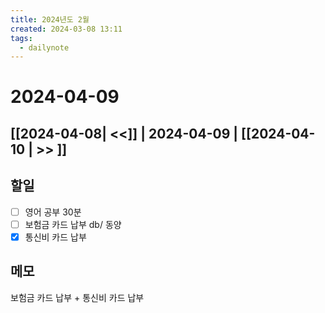 ```yaml
---
title: 2024년도 2월
created: 2024-03-08 13:11
tags:
  - dailynote
---
```

# 2024-04-09
## [[2024-04-08| <<]] | 2024-04-09 | [[2024-04-10 | >> ]]

## 할일
- [ ] 영어 공부 30분
- [ ] 보험금 카드 납부 db/ 동양
- [x] 통신비 카드 납부
## 메모

보험금 카드 납부 + 통신비 카드 납부